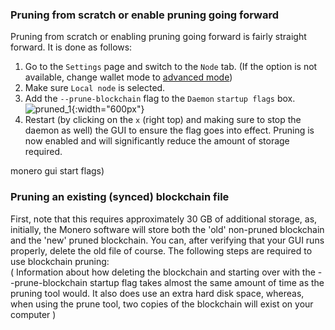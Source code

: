 ### Pruning from scratch or enable pruning going forward
Pruning from scratch or enabling pruning going forward is fairly straight forward. It is done as follows: 
1. Go to the `Settings` page and switch to the `Node` tab. (If the option is not available, change wallet mode to [advanced mode](https://www.getmonero.org/resources/user-guides/remote_node_gui.html#:~:text=Change%20your%20wallet%20to%20advanced%20mode&text=The%20main%20menu%20(%20Welcome%20to,next%20page%20select%20Advanced%20mode%20.)))
2. Make sure `Local node` is selected.
3. Add the `--prune-blockchain` flag to the `Daemon` `startup flags` box.
![pruned_1](https://user-images.githubusercontent.com/77655812/169629970-e076d392-2112-44a1-9745-7a3faa9dff9c.png){:width="600px"}
5. Restart (by clicking on the `x` (right top) and making sure to stop the daemon as well) the GUI to ensure the flag goes into effect.
Pruning is now enabled and will significantly reduce the amount of storage required.   

 monero gui start flags)

### Pruning an existing (synced) blockchain file
First, note that this requires approximately 30 GB of additional storage, as, initially, the Monero software will store both the 'old' non-pruned blockchain and the 'new' pruned blockchain. You can, after verifying that your GUI runs properly, delete the old file of course. The following steps are required to use blockchain pruning:   
( Information about how deleting the blockchain and starting over with the --prune-blockchain startup flag takes almost the same amount of time as the pruning tool would. It also does use an extra hard disk space, whereas, when using the prune tool, two copies of the blockchain will exist on your computer )
